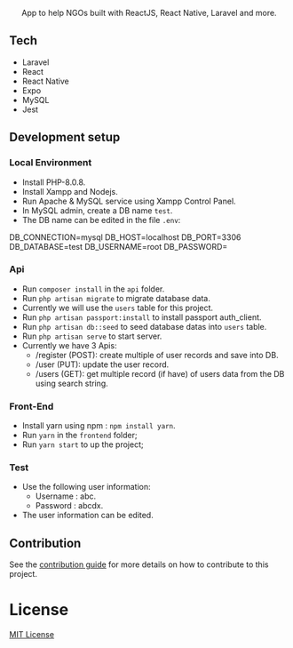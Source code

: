 <p align="center">
  App to help NGOs built with ReactJS, React Native, Laravel and more. 
</p>

## Tech

- Laravel
- React
- React Native
- Expo
- MySQL
- Jest

## Development setup

### Local Environment
- Install PHP-8.0.8.
- Install Xampp and Nodejs.
- Run Apache & MySQL service using Xampp Control Panel.
- In MySQL admin, create a DB name `test`. 
- The DB name can be edited in the file `.env`: 

DB_CONNECTION=mysql
DB_HOST=localhost
DB_PORT=3306
DB_DATABASE=test
DB_USERNAME=root
DB_PASSWORD=

### Api
- Run `composer install` in the `api` folder.
- Run `php artisan migrate` to migrate database data.
- Currently we will use the `users` table for this project.
- Run `php artisan passport:install` to install passport auth_client.
- Run `php artisan db::seed` to seed database datas into `users` table.
- Run `php artisan serve` to start server.
- Currently we have 3 Apis: 
  + /register (POST): create multiple of user records and save into DB.
  + /user (PUT): update the user record.
  + /users (GET): get multiple record (if have) of users data from the DB using search string.    

### Front-End
- Install yarn using npm : `npm install yarn`.
- Run `yarn` in the `frontend` folder;
- Run `yarn start` to up the project;

### Test
- Use the following user information:
  + Username : abc.
  + Password : abcdx.
- The user information can be edited.
  
## Contribution

See the [contribution guide](CONTRIBUTING.md) for more details on how to contribute to this project.

# License
[MIT License](/LICENSE)
